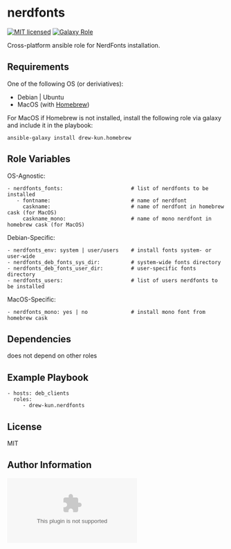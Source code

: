 nerdfonts
=========

[![MIT licensed][mit-badge]][mit-link]
[![Galaxy Role][role-badge]][galaxy-link]

Cross-platform ansible role for NerdFonts installation.

Requirements
------------

One of the following OS (or deriviatives):
 - Debian | Ubuntu
 - MacOS (with [Homebrew][homebrew])

For MacOS if Homebrew is not installed, install the following role via galaxy and include it in the playbook:

    ansible-galaxy install drew-kun.homebrew

Role Variables
--------------

OS-Agnostic:

    - nerdfonts_fonts:                      # list of nerdfonts to be installed
       - fontname:                          # name of nerdfont
         caskname:                          # name of nerdfont in homebrew cask (for MacOS)
         caskname_mono:                     # name of mono nerdfont in homebrew cask (for MacOS)

Debian-Specific:

    - nerdfonts_env: system | user/users    # install fonts system- or user-wide
    - nerdfonts_deb_fonts_sys_dir:          # system-wide fonts directory
    - nerdfonts_deb_fonts_user_dir:         # user-specific fonts directory
    - nerdfonts_users:                      # list of users nerdfonts to be installed

MacOS-Specific:

    - nerdfonts_mono: yes | no              # install mono font from homebrew cask

Dependencies
------------

does not depend on other roles

Example Playbook
----------------

    - hosts: deb_clients
      roles:
         - drew-kun.nerdfonts

License
-------

MIT

Author Information
------------------

![Andrew Shagayev](drewshg@gmail.com)

[role-badge]: https://img.shields.io/badge/role-drew--kun.nerdfonts-green.svg
[galaxy-link]: https://galaxy.ansible.com/drew-kun/nerdfonts/
[mit-badge]: https://img.shields.io/badge/license-MIT-blue.svg
[mit-link]: https://raw.githubusercontent.com/geerlingguy/ansible-role-homebrew/master/LICENSE
[homebrew]: http://brew.sh/
